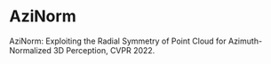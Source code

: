 # AziNorm
AziNorm: Exploiting the Radial Symmetry of Point Cloud for Azimuth-Normalized 3D Perception, CVPR 2022.
